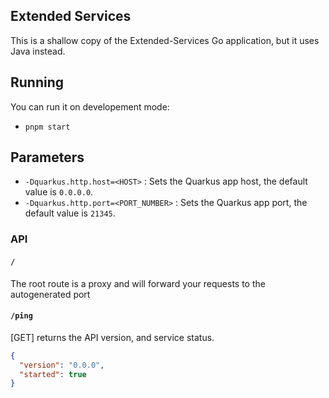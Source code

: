 <!--
   Licensed to the Apache Software Foundation (ASF) under one
   or more contributor license agreements.  See the NOTICE file
   distributed with this work for additional information
   regarding copyright ownership.  The ASF licenses this file
   to you under the Apache License, Version 2.0 (the
   "License"); you may not use this file except in compliance
   with the License.  You may obtain a copy of the License at
     http://www.apache.org/licenses/LICENSE-2.0
   Unless required by applicable law or agreed to in writing,
   software distributed under the License is distributed on an
   "AS IS" BASIS, WITHOUT WARRANTIES OR CONDITIONS OF ANY
   KIND, either express or implied.  See the License for the
   specific language governing permissions and limitations
   under the License.
-->

## Extended Services

This is a shallow copy of the Extended-Services Go application,
but it uses Java instead.

## Running

You can run it on developement mode:

- `pnpm start`

## Parameters

- `-Dquarkus.http.host=<HOST>` : Sets the Quarkus app host, the default value is `0.0.0.0`.
- `-Dquarkus.http.port=<PORT_NUMBER>` : Sets the Quarkus app port, the default value is `21345`.

### API

#### `/`

The root route is a proxy and will forward your requests to the autogenerated port

#### `/ping`

[GET] returns the API version, and service status.

```json
{
  "version": "0.0.0",
  "started": true
}
```
